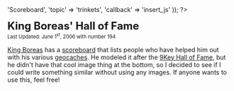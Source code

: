 <?php

include '../../functions.inc';
StandardHeader(array(
		'title' => 'Scoreboard',
		'topic' => 'trinkets',
		'callback' => 'insert_js'
	));

?>
<p><font style="font-size: 1.7em; font-weight: bold">King Boreas' Hall of 
Fame</font><br>
<font style="font-size: 0.8em">Last Updated:
June 1<sup>st</sup>, 2006 with number 194</font></p>

<p><a
href="http://www.geocaching.com/profile/?guid=3434ebbf-7b30-42c0-a876-24249b7c495e">King
Boreas</a> has a <a
href="http://websports.8m.com/HTML/hall_of_fame-maintenance.html">scoreboard</a>
that lists people who have helped him out with his various <a
href="http://www.geocaching.com/">geocaches</a>.  He modeled it after the <a
href="http://www.9key.com/hall_of_fame.asp">9Key Hall of Fame</a>, but he
didn't have that cool image thing at the bottom, so I decided to see if I
could write something similar without using any images.  If anyone wants
to use this, feel free!</p>

<div id=scoreboard class=scoreboard></div>
	
<?php

StandardFooter();


function insert_js() {
	
	?>
<script language=JavaScript src="scoreboard.js"></script>
<script language=JavaScript>
AddPoint('15Tango');
AddPoint('Silent Bob');
AddPoint('arcticabn');
AddPoint('Kitch');
AddPoint('DragonSlay');
AddPoint('Vanman');
AddPoint('tomslusher');
AddPoint('Scott Johnson');
AddPoint('RINO SHAWN');
AddPoint('Moe the Sleaze');  AddPoint('Silent Bob');
// 10
AddPoint('KC0GRN');
AddPoint('timbrewlf');
AddPoint('Silent Bob');
AddPoint('s4xton');
AddPoint('kc0kep');
AddPoint('QwertyToo');
AddPoint('SaeSew');
AddPoint('Astrogazer');
AddPoint('Cathunter');
AddPoint('Minnesota');
// 20
AddPoint('JJJeffr');
AddPoint('Astrogazer');
AddPoint('kc0kep');
AddPoint('Reding');
AddPoint('Astrogazer');
AddPoint('Reding');
AddPoint('Vermadon');
AddPoint('TECGeoJim');
AddPoint('Ecorangers');  // Lowercase r
AddPoint('towlebooth');
// 30
AddPoint('FSU*Noles');
AddPoint('DragonSlay');  // Removed the space
AddPoint('Paklid');
AddPoint('kleiner');
AddPoint('GustoBob');  AddPoint('Paklid');
AddPoint('MN Lost Boy');
AddPoint('arcticabn');
AddPoint('Pto');
AddPoint('Pear Head');
AddPoint('TECGeoJim');
// 40
AddPoint('Polar Express');
AddPoint('BB&D');
AddPoint('"Nic"');
AddPoint('teamvista');
AddPoint('Peter and Gloria');
AddPoint('Longway Lowing');
AddPoint('Minnesota');
AddPoint('Marsha');  AddPoint('Silent Bob');  // Split them up
AddPoint('BB&D');
AddPoint('Jonas and Julia');
// 50
AddPoint('Cross-Country');
AddPoint('TECGeoJim');
AddPoint('KC0GRN');
AddPoint('cfob');
AddPoint('Silent Bob');
AddPoint('s4xton');
AddPoint('zoejam72');
AddPoint('KC0GRN');
AddPoint('KC0GRN');
AddPoint('sui generis');
// 60
AddPoint('zoejam72');
AddPoint('Moe the Sleaze');  // Changed "The" to "the"
AddPoint('KC0GRN');
AddPoint('s4xton');
AddPoint('kleiner');
AddPoint('towlebooth');
AddPoint('pogopod');
AddPoint('The Cow Spots');
AddPoint('rickrich');
AddPoint('rickrich');
// 70
AddPoint('Team TACK');
AddPoint('rickrich');
AddPoint('zoejam72');
AddPoint('BB&D');
AddPoint('arcticabn');
AddPoint('Grey Wolf and Wild Rice');
AddPoint('Banana Force');
AddPoint('Irvingdog');
AddPoint('Grey Wolf and Wild Rice');
AddPoint('JoelCam');
// 80
AddPoint('kmmnnd');
AddPoint('mucluck');
AddPoint('FSU*Noles');  AddPoint('ArcticFox');  AddPoint('OrangePeril');
AddPoint('gengen');
AddPoint('arcticabn');
AddPoint('rickrich');
AddPoint('rickrich');
AddPoint('KC0GRN');
AddPoint('mucluck');
AddPoint('Rubber Toes');
// 90
AddPoint('whatsagps');
AddPoint('Minnesota');
AddPoint('Minnesota');
AddPoint('Minnesota');
AddPoint('Minnesota');
AddPoint('Minnesota');
AddPoint('team-deadhead');
AddPoint('spamhead');
AddPoint('Team TACK');
AddPoint('Hnts2Mch');
// 100
AddPoint('Ramsey63');
AddPoint('dgauss');
AddPoint('Minnesota');
AddPoint('mucluck');
AddPoint('GSPr');
AddPoint('dachebo');
AddPoint('dachebo');
AddPoint('loneeagle_24');
AddPoint('Pike 1973');
AddPoint('media601');
// 110
AddPoint('Marsha');  AddPoint('Silent Bob');  // Split them up
AddPoint('EskoClimber');
AddPoint('Pear Head');
AddPoint('Team TACK');  // "Tack" changed into "TACK"
AddPoint('jREST');
AddPoint('TECGeoJim');
AddPoint('Vermadon');
AddPoint('Vermadon');
AddPoint('EskoClimber');  // No space
AddPoint('ka9tge');
// 120
AddPoint('Pear Head');
AddPoint('lizs');
AddPoint('Winglady');
AddPoint('twras');
AddPoint('Kitch');
AddPoint('jimho');
AddPoint('motherhen647');
AddPoint('VectorHound');
AddPoint('Vermadon');
AddPoint('Wee Willy');  AddPoint('Hikeaday');
// 130
AddPoint('B3Fiend');
AddPoint('johnc98');
AddPoint('carcon');
AddPoint('cachemaster2000');
AddPoint('fireman121');
AddPoint('Oneied Cooky');
AddPoint('MNMizzou');
AddPoint('Vermadon');
AddPoint('spamhead');  // Lowercase s
AddPoint('spamhead');  // Lowercase s
// 140
AddPoint('Zuma!');
AddPoint('jonsom');
AddPoint('tomslusher');
AddPoint('fireman121');
AddPoint('Zuma!');
AddPoint('Zuma!');
AddPoint('Zuma!');
AddPoint('Zuma!');
AddPoint('EskoClimber');
AddPoint('Pear Head');
// 150
AddPoint('team-deadhead');
AddPoint('jREST');
AddPoint('TheGilby3');
AddPoint('CamoCacher');
AddPoint('fidian');
AddPoint('Posen');
AddPoint('bobcatw98');
AddPoint('fidian');
AddPoint('bflentje');
AddPoint('Ecorangers');
// 160
AddPoint('Ecorangers');
AddPoint('fidian');
AddPoint('fidian');
AddPoint('fidian');
AddPoint('KC0GRN');
AddPoint('Korsikan');
AddPoint('Korsikan');
AddPoint('Korsikan');
AddPoint('Sokratz');
AddPoint('jREST');
// 170
AddPoint('Sokratz');
AddPoint('Sokratz');
AddPoint('Scuba Al');
AddPoint('jambro');
AddPoint('pogopod');
AddPoint('acromander');
AddPoint('zoejam72');
AddPoint('rickrich');
AddPoint('arcticabn');  // Lowercase a
AddPoint('Team Dogs');
// 180
AddPoint('Minnesota');
AddPoint('fishcachers');
AddPoint('kleiner');
AddPoint('Team Dogs');
AddPoint('Toby Tyler');
AddPoint('caverdoc');
AddPoint('caverdoc');
AddPoint('GeoPierce');
AddPoint('geomatrix');
AddPoint('doohickey');
// 190
AddPoint('CamoCacher');
AddPoint('TeamVE');
AddPoint('PharmTeam');
AddPoint('Sokratz');

ScoreboardSetup('scoreboard');
</script>
<link rel="stylesheet" type="text/css" href="scoreboard.css">
<?php
}

